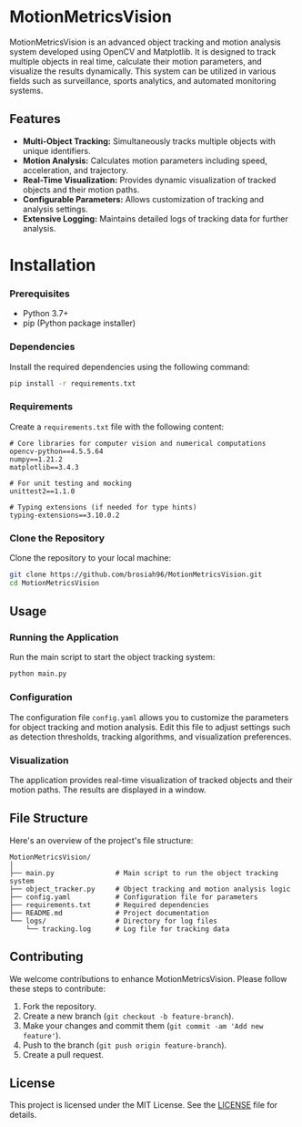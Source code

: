 # MotionMetricsVision

MotionMetricsVision is an advanced object tracking and motion analysis system developed using OpenCV and Matplotlib. It is designed to track multiple objects in real time, calculate their motion parameters, and visualize the results dynamically. This system can be utilized in various fields such as surveillance, sports analytics, and automated monitoring systems.

## Features

- **Multi-Object Tracking:** Simultaneously tracks multiple objects with unique identifiers.
- **Motion Analysis:** Calculates motion parameters including speed, acceleration, and trajectory.
- **Real-Time Visualization:** Provides dynamic visualization of tracked objects and their motion paths.
- **Configurable Parameters:** Allows customization of tracking and analysis settings.
- **Extensive Logging:** Maintains detailed logs of tracking data for further analysis.

# Installation

### Prerequisites

- Python 3.7+
- pip (Python package installer)

### Dependencies

Install the required dependencies using the following command:

```bash
pip install -r requirements.txt
```

### Requirements

Create a `requirements.txt` file with the following content:

```
# Core libraries for computer vision and numerical computations
opencv-python==4.5.5.64
numpy==1.21.2
matplotlib==3.4.3

# For unit testing and mocking
unittest2==1.1.0

# Typing extensions (if needed for type hints)
typing-extensions==3.10.0.2
```

### Clone the Repository

Clone the repository to your local machine:

```bash
git clone https://github.com/brosiah96/MotionMetricsVision.git
cd MotionMetricsVision
```

## Usage

### Running the Application

Run the main script to start the object tracking system:

```bash
python main.py
```

### Configuration

The configuration file `config.yaml` allows you to customize the parameters for object tracking and motion analysis. Edit this file to adjust settings such as detection thresholds, tracking algorithms, and visualization preferences.

### Visualization

The application provides real-time visualization of tracked objects and their motion paths. The results are displayed in a window.

## File Structure

Here's an overview of the project's file structure:

```
MotionMetricsVision/
│
├── main.py               # Main script to run the object tracking system
├── object_tracker.py     # Object tracking and motion analysis logic
├── config.yaml           # Configuration file for parameters
├── requirements.txt      # Required dependencies
├── README.md             # Project documentation
└── logs/                 # Directory for log files
    └── tracking.log      # Log file for tracking data
```

## Contributing

We welcome contributions to enhance MotionMetricsVision. Please follow these steps to contribute:

1. Fork the repository.
2. Create a new branch (`git checkout -b feature-branch`).
3. Make your changes and commit them (`git commit -am 'Add new feature'`).
4. Push to the branch (`git push origin feature-branch`).
5. Create a pull request.

## License

This project is licensed under the MIT License. See the [LICENSE](LICENSE) file for details.



